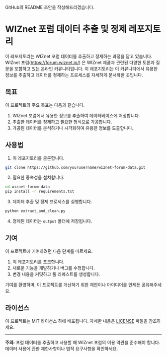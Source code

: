 GitHub의 README 초안을 작성해드리겠습니다.

# WIZnet 포럼 데이터 추출 및 정제 레포지토리

이 레포지토리는 WIZnet 포럼 데이터를 추출하고 정제하는 과정을 담고 있습니다. WIZnet 포럼(https://forum.wiznet.io/) 은 WIZnet 제품과 관련된 다양한 토론과 질문을 포함하고 있는 온라인 커뮤니티입니다. 이 레포지토리는 이 커뮤니티에서 유용한 정보를 추출하고 데이터를 정제하는 프로세스를 자세하게 문서화한 곳입니다.

## 목표

이 프로젝트의 주요 목표는 다음과 같습니다.

1. WIZnet 포럼에서 유용한 정보를 추출하여 데이터베이스에 저장합니다.
2. 추출한 데이터를 정제하고 필요한 형식으로 가공합니다.
3. 가공된 데이터를 분석하거나 시각화하여 유용한 정보를 도출합니다.

## 사용법

1. 이 레포지토리를 클론합니다.

```bash
git clone https://github.com/yourusername/wiznet-forum-data.git
```

2. 필요한 종속성을 설치합니다.

```bash
cd wiznet-forum-data
pip install -r requirements.txt
```

3. 데이터 추출 및 정제 프로세스를 실행합니다.

```bash
python extract_and_clean.py
```

4. 정제된 데이터는 `output` 폴더에 저장됩니다.

## 기여

이 프로젝트에 기여하려면 다음 단계를 따르세요.

1. 이 레포지토리를 포크합니다.
2. 새로운 기능을 개발하거나 버그를 수정합니다.
3. 변경 내용을 커밋하고 풀 리퀘스트를 생성합니다.

기여를 환영하며, 이 프로젝트를 개선하기 위한 제안이나 아이디어를 언제든 공유해주세요.

## 라이선스

이 프로젝트는 MIT 라이선스 하에 배포됩니다. 자세한 내용은 [LICENSE](LICENSE) 파일을 참조하세요.

---

**주의:** 포럼 데이터를 추출하고 사용할 때 WIZnet 포럼의 이용 약관을 준수해야 합니다. 데이터 사용에 관한 제한사항이나 법적 요구사항을 확인하세요.
